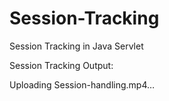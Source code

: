 # Session-Tracking
Session Tracking in Java Servlet

Session Tracking Output:


Uploading Session-handling.mp4…

